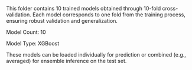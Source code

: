 This folder contains 10 trained models obtained through 10-fold cross-validation.
Each model corresponds to one fold from the training process, ensuring robust validation and generalization.

Model Count: 10

Model Type: XGBoost

These models can be loaded individually for prediction or combined (e.g., averaged) for ensemble inference on the test set.

